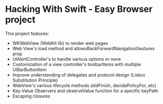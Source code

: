 # Hacking With Swift - Easy Browser project

This project features:
- WKWebView (WebKit lib) to render web pages
- Web View's load method and allowsBackForwardNavigationGestures prop
- UIAlertController's to handle various options or none
- Customization of a view controller's toolbarItems with multiple UIBarButtonItem
- Improve understanding of delegates and protocol design (Liskov Substitution Principle)
- WebView's various lifecycle methods (didFinish, decidePolicyFor, etc)
- Key-Value Observers and observeValue function for a specific keyPath
- Escaping closures
